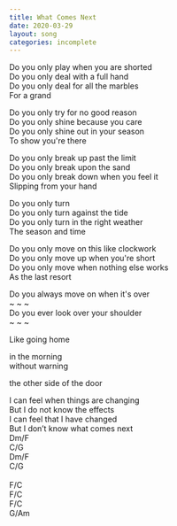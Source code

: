 ```yaml
---
title: What Comes Next
date: 2020-03-29
layout: song
categories: incomplete
---
```


Do you only play when you are shorted  
Do you only deal with a full hand  
Do you only deal for all the marbles  
For a grand

Do you only try for no good reason  
Do you only shine because you care  
Do you only shine out in your season  
To show you're there

Do you only break up past the limit  
Do you only break upon the sand  
Do you only break down when you feel it  
Slipping from your hand

Do you only turn  
Do you only turn against the tide  
Do you only turn in the right weather  
The season and time

Do you only move on this like clockwork  
Do you only move up when you're short  
Do you only move when nothing else works  
As the last resort

Do you always move on when it's over  
~ ~ ~  
Do you ever look over your shoulder  
~ ~ ~  

Like going home  

in the morning  
without warning  

the other side of the door  

<div class="chorus">
  I can feel when things are changing<br/>
  But I do not know the effects<br/>
  I can feel that I have changed<br/>
  But I don’t know what comes next
</div>


<div class="chords">
  Dm/F<br/>
  C/G<br/>
  Dm/F<br/>
  C/G<br/>
  <br/>
  F/C<br/>
  F/C<br/>
  F/C<br/>
  G/Am<br/>
</div>
